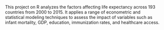 This project on R analyzes the factors affecting life expectancy across 193 countries from 2000 to 2015. It applies a range of econometric and statistical modeling techniques to assess the impact of variables such as infant mortality, GDP, education, immunization rates, and healthcare access.
